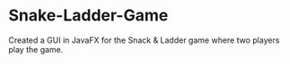 # Snake-Ladder-Game
Created a GUI in JavaFX for the Snack & Ladder game where two players play the game.
